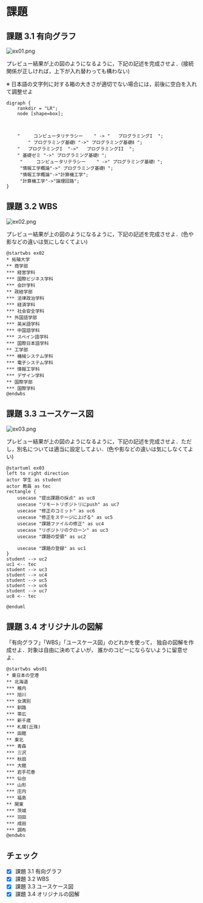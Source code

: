 # 課題

## 課題 3.1 有向グラフ

![ex01.png](ex01.png)

プレビュー結果が上の図のようになるように，下記の記述を完成させよ．(接続関係が正しければ，上下が入れ替わっても構わない)

※ 日本語の文字列に対する箱の大きさが適切でない場合には，前後に空白を入れて調整せよ

```graphviz
digraph {
    rankdir = "LR";
    node [shape=box];



    "     コンピュータリテラシー    " -> "   プログラミングI  ";
        " プログラミング基礎Ⅰ "->" プログラミング基礎Ⅱ ";
    "   プログラミングI  "->"   プログラミングII  ";
    " 基礎ゼミ "->" プログラミング基礎Ⅰ ";
     "     コンピュータリテラシー    " ->" プログラミング基礎Ⅰ ";
     "情報工学概論"->" プログラミング基礎Ⅰ ";
     "情報工学概論"->"計算機工学";
     "計算機工学"->"論理回路";
}
```

## 課題 3.2 WBS

![ex02.png](ex02.png)

プレビュー結果が上の図のようになるように，下記の記述を完成させよ．(色や影などの違いは気にしなくてよい)

```plantUML
@startwbs ex02
* 拓殖大学
** 商学部
*** 経営学科
*** 国際ビジネス学科
*** 会計学科
** 政経学部
*** 法律政治学科
*** 経済学科
*** 社会安全学科
** 外国語学部
*** 英米語学科
*** 中国語学科
*** スペイン語学科
*** 国際日本語学科
** 工学部
*** 機械システム学科
*** 電子システム学科
*** 情報工学科
*** デザイン学科
** 国際学部
*** 国際学科
@endwbs
```

## 課題 3.3 ユースケース図

![ex03.png](ex03.png)

プレビュー結果が上の図のようになるように，下記の記述を完成させよ．ただし，別名については適当に設定してよい．(色や影などの違いは気にしなくてよい)

```plantUML
@startuml ex03
left to right direction
actor 学生 as student
actor 教員 as tec
rectangle {
    usecase "提出課題の採点" as uc8
    usecase "リモートリポジトリにpush" as uc7
    usecase "修正のコミット" as uc6
    usecase "修正をステージに上げる" as uc5
    usecase "課題ファイルの修正" as uc4
    usecase "リポジトリのクローン" as uc3
    usecase "課題の受領" as uc2

    usecase "課題の登録" as uc1
}
student --> uc2
uc1 <-- tec
student --> uc3
student --> uc4
student --> uc5
student --> uc6
student --> uc7
uc8 <-- tec

@enduml
```

## 課題 3.4 オリジナルの図解

「有向グラフ」「WBS」「ユースケース図」のどれかを使って，
独自の図解を作成せよ．対象は自由に決めてよいが，
誰かのコピーにならないように留意せよ．

```plantUML
@startwbs wbs01
* 東日本の空港
** 北海道
*** 稚内
*** 旭川
*** 女満別
*** 釧路
*** 帯広
*** 新千歳
*** 札幌(丘珠)
*** 函館
** 東北
*** 青森
*** 三沢
*** 秋田
*** 大館
*** 岩手花巻
*** 仙台
*** 山形
*** 庄内
*** 福島
** 関東
*** 茨城
*** 羽田
*** 成田
*** 調布
@endwbs
```


## チェック
- [x] 課題 3.1 有向グラフ
- [x] 課題 3.2 WBS
- [x] 課題 3.3 ユースケース図
- [x] 課題 3.4 オリジナルの図解
